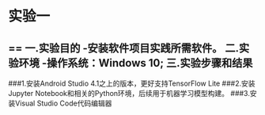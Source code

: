 # 实验一
==
一.实验目的
-安装软件项目实践所需软件。
二.实验环境
-操作系统：Windows 10;
三.实验步骤和结果
-
###1.安装Android Studio 4.1之上的版本，更好支持TensorFlow Lite
###2.安装Jupyter Notebook和相关的Python环境，后续用于机器学习模型构建。
###3.安装Visual Studio Code代码编辑器
